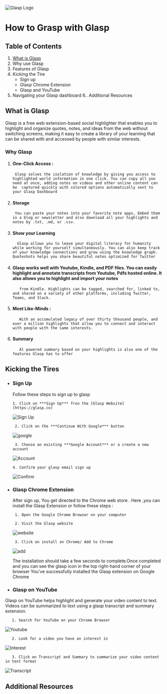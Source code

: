 ![Glasp Logo](/Glasp_Images/glasp_logo.png)

# How to Grasp with Glasp

## Table of Contents

1. [What is Glasp]()
2. Why use Glasp
3. Features of Glasp
4. Kicking the Tire
   - Sign up
   - Glasp Chrome Extension
   - Glasp and YouTube
5. Navigating your Glasp dashboard
6.. Additional Resources

## What is Glasp

Glasp is a free web extension-based social highlighter that enables you to highlight and organize quotes, notes, and ideas from the web without switching screens, making it easy to create a library of your learning that can be shared with and accessed by people with similar interests.


###  Why Glasp

1. #### One-Click Access :
        Glasp solves the isolation of knowledge by giving you access to highlighted world information in one click. You can copy all you need at once, adding notes on videos and other online content can be  captured quickly with colored options automatically sent to your Glasp Dashboard

2. #### Storage
        You can paste your notes into your favorite note apps, Embed them in a blog or newsletter and also download all your highlights and notes by .txt, .md, or .csv.


3. #### Show your Learning
         Glasp allows you to leave your digital literacy for humanity while working for yourself simultaneously. You can also keep track of your knowledge connections and grow using the knowledge graph. Quoteshots helps you share beautiful notes optimized for Twitter

4. ####  Glasp works well with Youtube, Kindle, and PDF files. You can easily highlight and annotate transcripts from Youtube, Pdfs hosted online. It also allows you to highlight and import your notes
          from Kindle. Highlights can be tagged, searched for, linked to, and shared on a variety of other platforms, including Twitter, Teams, and Slack.

5. ####  Meet Like-Minds :
          With an accumulated legacy of over thirty thousand people, and over a million highlights that allow you to connect and interact with people with the same interests.

6. #### Summary
          Al powered summary based on your highlights is also one of the features Glasp has to offer

## Kicking the Tires

* ### Sign Up

  Follow  these steps to sign up to glasp


      1. Click on ***Sign Up*** fron the [Glasp Website](https://glasp.co)

     ![Sign Up](/Second/Glasp_Images/sign.png)

       2. Click on the ***Continue With Google*** button

     ![google](/Second/Glasp_Images/Google.png)

       3. Choose an existing ***Google Account*** or a create a new account

  ![Account](/Second/Glasp_Images/Account.png)

      4. Confirm your glasp email sign up


   ![Confirm](/Second/Glasp_Images/Confirm.png)


* ### Glasp Chrome Extension

   After sign up, You get directed to the Chrome web store . Here ,you can install the Glasp Extension or follow these steps :

       1. Open the Google Chrome Browser on your computer

       2. Visit the Glasp website
    ![website](/Second/Glasp_Images/website.png)

       3. Click on install on Chrome/ Add to Chrome
   ![add](/Second/Glasp_Images/add.png)

   The installation should take a few seconds to complete.Once completed and you can see the glasp icon  in the top right-hand corner of your browser
You've successfully installed the Glasp extension on Google Chrome
	

* ### Glasp on YouTube
Glasp on YouTube helps highlight and generate your video content to text.  Videos can be summarized to text using a glasp transcript and summary extension.

	   1. Search for YouTube on your Chrome Browser
   ![Youtube](/Second/Glasp_Images/Youtube.png)

	   2. Look for a video you have an interest in
   ![Interest](/Second/Glasp_Images/Interest.png)

	   3. Click on Transcript and Summary to summarize your video content in text format
   ![Transcript](/Second/Glasp_Images/Transcript.png)





## Additional Resources




       